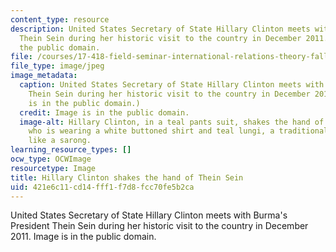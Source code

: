 ```yaml
---
content_type: resource
description: United States Secretary of State Hillary Clinton meets with Burma's President
  Thein Sein during her historic visit to the country in December 2011. Image is in
  the public domain.
file: /courses/17-418-field-seminar-international-relations-theory-fall-2011/421e6c11cd14fff1f7d8fcc70fe5b2ca_17-418f11-th.jpg
file_type: image/jpeg
image_metadata:
  caption: United States Secretary of State Hillary Clinton meets with Burma's President
    Thein Sein during her historic visit to the country in December 2011. ([Image](http://en.wikipedia.org/wiki/File:Clinton_and_President_Thein_Sein.jpg)
    is in the public domain.)
  credit: Image is in the public domain.
  image-alt: Hillary Clinton, in a teal pants suit, shakes the hand of Thein Sein,
    who is wearing a white buttoned shirt and teal lungi, a traditional Burmese garment,
    like a sarong.
learning_resource_types: []
ocw_type: OCWImage
resourcetype: Image
title: Hillary Clinton shakes the hand of Thein Sein
uid: 421e6c11-cd14-fff1-f7d8-fcc70fe5b2ca
---
```

United States Secretary of State Hillary Clinton meets with Burma's President Thein Sein during her historic visit to the country in December 2011. Image is in the public domain.

